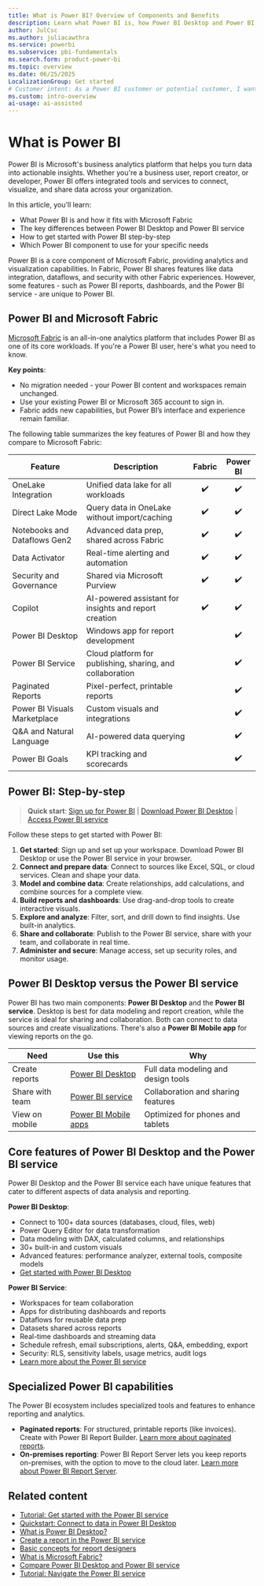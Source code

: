 ```yaml
---
title: What is Power BI? Overview of Components and Benefits
description: Learn what Power BI is, how Power BI Desktop and Power BI service work together, and how you can use them to turn data into insights. Discover the benefits and get started today.
author: JulCsc
ms.author: juliacawthra
ms.service: powerbi
ms.subservice: pbi-fundamentals
ms.search.form: product-power-bi
ms.topic: overview
ms.date: 06/25/2025
LocalizationGroup: Get started
# Customer intent: As a Power BI customer or potential customer, I want to get an overview of Power BI so I can understand how the different parts fit together, so that I know which part to use to accomplish my tasks/goals.
ms.custom: intro-overview
ai-usage: ai-assisted
---
```


# What is Power BI

Power BI is Microsoft's business analytics platform that helps you turn data into actionable insights. Whether you're a business user, report creator, or developer, Power BI offers integrated tools and services to connect, visualize, and share data across your organization.

In this article, you'll learn:

- What Power BI is and how it fits with Microsoft Fabric
- The key differences between Power BI Desktop and Power BI service
- How to get started with Power BI step-by-step
- Which Power BI component to use for your specific needs

Power BI is a core component of Microsoft Fabric, providing analytics and visualization capabilities. In Fabric, Power BI shares features like data integration, dataflows, and security with other Fabric experiences. However, some features - such as Power BI reports, dashboards, and the Power BI service - are unique to Power BI.

## Power BI and Microsoft Fabric

[Microsoft Fabric](/fabric/get-started/microsoft-fabric-overview) is an all-in-one analytics platform that includes Power BI as one of its core workloads. If you're a Power BI user, here's what you need to know.

**Key points**:

- No migration needed - your Power BI content and workspaces remain unchanged.
- Use your existing Power BI or Microsoft 365 account to sign in.
- Fabric adds new capabilities, but Power BI’s interface and experience remain familiar.

The following table summarizes the key features of Power BI and how they compare to Microsoft Fabric:

| Feature                        | Description                                                      | Fabric | Power BI |
|--------------------------------|------------------------------------------------------------------|:------:|:--------:|
| OneLake Integration            | Unified data lake for all workloads                              |   ✔️   |    ✔️    |
| Direct Lake Mode               | Query data in OneLake without import/caching                     |   ✔️   |    ✔️    |
| Notebooks and Dataflows Gen2   | Advanced data prep, shared across Fabric                         |   ✔️   |    ✔️    |
| Data Activator                 | Real-time alerting and automation                                |   ✔️   |    ✔️    |
| Security and Governance        | Shared via Microsoft Purview                                     |   ✔️   |    ✔️    |
| Copilot                        | AI-powered assistant for insights and report creation            |   ✔️   |    ✔️    |
| Power BI Desktop               | Windows app for report development                               |        |    ✔️    |
| Power BI Service               | Cloud platform for publishing, sharing, and collaboration        |        |    ✔️    |
| Paginated Reports              | Pixel-perfect, printable reports                                 |        |    ✔️    |
| Power BI Visuals Marketplace   | Custom visuals and integrations                                  |        |    ✔️    |
| Q&A and Natural Language       | AI-powered data querying                                         |        |    ✔️    |
| Power BI Goals                 | KPI tracking and scorecards                                      |        |    ✔️    |

## Power BI: Step-by-step

> **Quick start**: [Sign up for Power BI](https://powerbi.microsoft.com/get-started/) | [Download Power BI Desktop](https://powerbi.microsoft.com/desktop/) | [Access Power BI service](https://app.powerbi.com/)

Follow these steps to get started with Power BI:

1. **Get started**: Sign up and set up your workspace. Download Power BI Desktop or use the Power BI service in your browser.
1. **Connect and prepare data**: Connect to sources like Excel, SQL, or cloud services. Clean and shape your data.
1. **Model and combine data**: Create relationships, add calculations, and combine sources for a complete view.
1. **Build reports and dashboards**: Use drag-and-drop tools to create interactive visuals.
1. **Explore and analyze**: Filter, sort, and drill down to find insights. Use built-in analytics.
1. **Share and collaborate**: Publish to the Power BI service, share with your team, and collaborate in real time.
1. **Administer and secure**: Manage access, set up security roles, and monitor usage.

## Power BI Desktop versus the Power BI service

Power BI has two main components: **Power BI Desktop** and the **Power BI service**. Desktop is best for data modeling and report creation, while the service is ideal for sharing and collaboration. Both can connect to data sources and create visualizations. There's also a **Power BI Mobile app** for viewing reports on the go.

| Need            | Use this                                      | Why                                   |
|-----------------|-----------------------------------------------|---------------------------------------|
| Create reports  | [Power BI Desktop](desktop-getting-started.md) | Full data modeling and design tools   |
| Share with team | [Power BI service](service-get-started.md)     | Collaboration and sharing features    |
| View on mobile  | [Power BI Mobile apps](../consumer/mobile/mobile-apps-for-mobile-devices.md) | Optimized for phones and tablets |

## Core features of Power BI Desktop and the Power BI service

Power BI Desktop and the Power BI service each have unique features that cater to different aspects of data analysis and reporting.

**Power BI Desktop**:

- Connect to 100+ data sources (databases, cloud, files, web)
- Power Query Editor for data transformation
- Data modeling with DAX, calculated columns, and relationships
- 30+ built-in and custom visuals
- Advanced features: performance analyzer, external tools, composite models
- [Get started with Power BI Desktop](desktop-getting-started.md)

**Power BI Service**:

- Workspaces for team collaboration
- Apps for distributing dashboards and reports
- Dataflows for reusable data prep
- Datasets shared across reports
- Real-time dashboards and streaming data
- Schedule refresh, email subscriptions, alerts, Q&A, embedding, export
- Security: RLS, sensitivity labels, usage metrics, audit logs
- [Learn more about the Power BI service](power-bi-service-overview.md)

## Specialized Power BI capabilities

The Power BI ecosystem includes specialized tools and features to enhance reporting and analytics.

- **Paginated reports**: For structured, printable reports (like invoices). Create with Power BI Report Builder. [Learn more about paginated reports](../paginated-reports/paginated-reports-report-builder-power-bi.md).
- **On-premises reporting**: Power BI Report Server lets you keep reports on-premises, with the option to move to the cloud later. [Learn more about Power BI Report Server](../report-server/get-started.md).

## Related content

- [Tutorial: Get started with the Power BI service](service-get-started.md)
- [Quickstart: Connect to data in Power BI Desktop](../connect-data/desktop-quickstart-connect-to-data.md)
- [What is Power BI Desktop?](desktop-what-is-desktop.md)
- [Create a report in the Power BI service](../create-reports/service-report-create-new.md)
- [Basic concepts for report designers](service-basic-concepts.md)
- [What is Microsoft Fabric?](/fabric/get-started/microsoft-fabric-overview)
- [Compare Power BI Desktop and Power BI service](../fundamentals/service-service-vs-desktop.md)
- [Tutorial: Navigate the Power BI service](../consumer/end-user-experience.md)